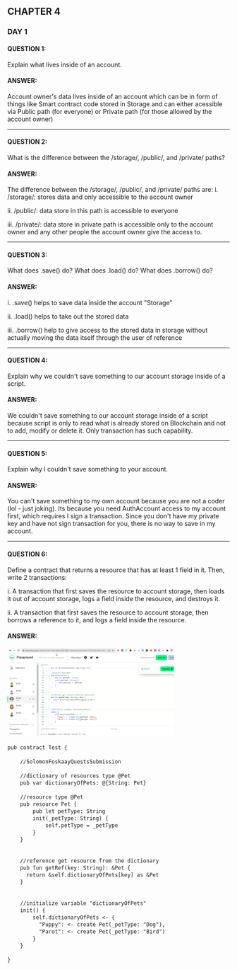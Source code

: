## CHAPTER 4

### DAY 1


#### QUESTION 1: 
Explain what lives inside of an account.
#### ANSWER: 
Account owner's data lives inside of an account which can be in form of things like Smart contract code stored in Storage and can either acessible via Public path (for everyone) or Private path (for those allowed by the account owner)

 <hr>
  
#### QUESTION 2: 
What is the difference between the /storage/, /public/, and /private/ paths?
#### ANSWER:
The difference between the /storage/, /public/, and /private/ paths are:
 i. /storage/: stores data and only accessible to the account owner
 
 ii. /public/: data store in this path is accessible to everyone
 
 iii. /private/: data store in private path is accessible only to the account owner and any other people the account owner give the access to.


<hr>
  
#### QUESTION 3: 
What does .save() do? What does .load() do? What does .borrow() do?
#### ANSWER: 
i. .save() helps to save data inside the account "Storage"

ii. .load() helps to take out the stored data

iii. .borrow() help to give access to the stored data in storage without actually moving the data itself through the user of reference


<hr>
  
#### QUESTION 4: 
Explain why we couldn't save something to our account storage inside of a script.
#### ANSWER: 
We couldn't save something to our account storage inside of a script because script is only to read what is already stored on Blockchain and not to add, modify or delete it. Only transaction has such capability.

<hr>
  
#### QUESTION 5: 
Explain why I couldn't save something to your account.
#### ANSWER: 
You can't save something to my own account because you are not a coder (lol - just joking). Its because you need AuthAccount access to my account first, which requires I sign a transaction. Since you don't have my private key and have not sign transaction for you, there is no way to save in my account.

<hr>


#### QUESTION 6: 
Define a contract that returns a resource that has at least 1 field in it. Then, write 2 transactions:

   i. A transaction that first saves the resource to account storage, then loads it out of account storage, logs a field inside the resource, and destroys it.

   ii. A transaction that first saves the resource to account storage, then borrows a reference to it, and logs a field inside the resource.
#### ANSWER: 
<img src="https://github.com/SolomonFoskaay/cadence-edao-bootcamp-quest/blob/main/screenshots/EmeraldDAO-Cadence-Chapter3-Day3-Quests-1-ReferenceDictionaryOfResource.png" width="75%" height="75%">

```cadence
pub contract Test {

    //SolomonFoskaayQuestsSubmission

    //dictionary of resources type @Pet
    pub var dictionaryOfPets: @{String: Pet}

    //resource type @Pet
    pub resource Pet {
        pub let petType: String
        init(_petType: String) {
            self.petType = _petType
        }
    }


    //reference get resource from the dictionary
    pub fun getRef(key: String): &Pet {
      return &self.dictionaryOfPets[key] as &Pet
    }


    //initialize variable "dictionaryOfPets"
    init() {
        self.dictionaryOfPets <- {
          "Puppy": <- create Pet(_petType: "Dog"),
          "Parot": <- create Pet(_petType: "Bird")
        }
    }

}
```



